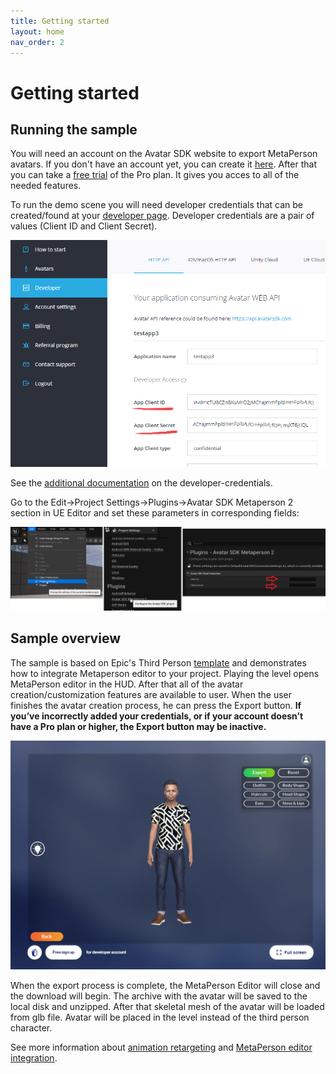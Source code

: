 ```yaml
---
title: Getting started
layout: home
nav_order: 2
---
```


# [](#header-1)Getting started

## Running the sample

You will need an account on the Avatar SDK website to export MetaPerson avatars. If you don't have an account yet, you can create it [here](https://accounts.avatarsdk.com/). After that you can take a [free trial](https://avatarsdk.com/pricing-cloud/) of the Pro plan. It gives you acces to all of the needed features.

To run the demo scene you will need developer credentials that can be created/found at your [developer page](https://accounts.avatarsdk.com/developer/). Developer credentials are a pair of values (Client ID and Client Secret). 

![Client ID and Client Secret](assets/img/credentials01.png)

See the [additional documentation](https://docs.metaperson.avatarsdk.com/getting_started.html#developer-credentials) on the developer-credentials. 

Go to the Edit->Project Settings->Plugins->Avatar SDK Metaperson 2 section in UE Editor and set these parameters in corresponding fields:

![Credentials](assets/img/credentials.png)


## Sample overview

The sample is based on Epic's Third Person [template](https://docs.unrealengine.com/5.0/en-US/third-person-template-in-unreal-engine/) and demonstrates how to integrate Metaperson editor to your project. Playing the level opens MetaPerson editor in the HUD. After that all of the avatar creation/customization features are available to user. When the user finishes the avatar creation process, he can press the Export button. **If you’ve incorrectly added your credentials, or if your account doesn’t have a Pro plan or higher, the Export button may be inactive.**  

![Exporting glb](assets/img/export.png)

When the export process is complete, the MetaPerson Editor will close and the download will begin. The archive with the avatar will be saved to the local disk and unzipped. After that skeletal mesh of the avatar will be loaded from glb file. Avatar will be placed in the level instead of the third person character.

See more information about [animation retargeting](animation_retargeting) and  [MetaPerson editor integration](metaperson_editor_integration).